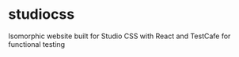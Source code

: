 # studiocss
Isomorphic website built for Studio CSS with React and TestCafe for functional testing

